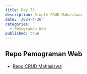 ```yaml
---
title: Day 73
description: Simple CRUD Mahasiswa
date: '2024-4-30'
categories:
  - Pemograman Web
published: true
---
```


## Repo Pemograman Web

- [Repo CRUD Mahasiswa](https://github.com/razaq-himawan/pemograman-web/tree/main/pertemuan10)
